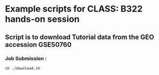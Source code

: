 # Example scripts for CLASS: B322 hands-on session 

## Script is to download Tutorial data from the GEO accession GSE50760

   ### Job Submission :

	sh ./download.sh
	

	
